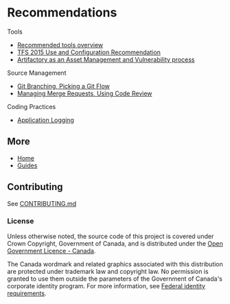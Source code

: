 # Recommendations

Tools

- [Recommended tools overview](/tools/overview.md)
- [TFS 2015 Use and Configuration Recommendation](/tools/tfs2015.md)
- [Artifactory as an Asset Management and Vulnerability process](/tools/Artifactory_Asset_Management_VulnerabilityProcess.md)

Source Management

- [Git Branching, Picking a Git Flow](/source_management/git-branching.md)
- [Managing Merge Requests, Using Code Review](/source_management/merging-review.md)

Coding Practices

- [Application Logging](/coding_practices/application-logging.md)

## More

- [Home](https://esdc-devcop.github.io/)
- [Guides](https://esdc-devcop.github.io/guides)

## Contributing

See [CONTRIBUTING.md](CONTRIBUTING.md)

### License

Unless otherwise noted, the source code of this project is covered under Crown Copyright, Government of Canada, and is distributed under the [Open Government Licence - Canada](LICENSE).

The Canada wordmark and related graphics associated with this distribution are protected under trademark law and copyright law.
No permission is granted to use them outside the parameters of the Government of Canada's corporate identity program.
For more information, see [Federal identity requirements](https://www.canada.ca/en/treasury-board-secretariat/topics/government-communications/federal-identity-requirements.html).
